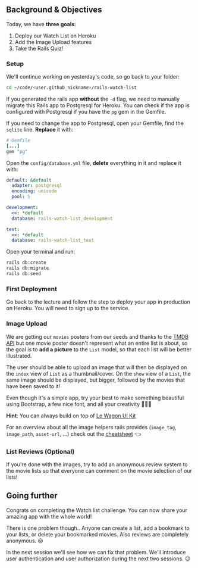 ## Background & Objectives

Today, we have **three goals**:

1. Deploy our Watch List on Heroku
2. Add the Image Upload features
3. Take the Rails Quiz!

### Setup

We'll continue working on yesterday's code, so go back to your folder:

```bash
cd ~/code/<user.github_nickname>/rails-watch-list
```

If you generated the rails app **without** the `-d` flag, we need to manually migrate this Rails app to Postgresql for Heroku. You can check if the app is configured with Postgresql if you have the `pg` gem in the Gemfile.

If you need to change the app to Postgresql, open your Gemfile, find the `sqlite` line. **Replace** it with:

```ruby
# Gemfile
[...]
gem "pg"
```

Open the `config/database.yml` file, **delete** everything in it and replace it with:

```yaml
default: &default
  adapter: postgresql
  encoding: unicode
  pool: 5

development:
  <<: *default
  database: rails-watch-list_development

test:
  <<: *default
  database: rails-watch-list_test
```

Open your terminal and run:

```bash
rails db:create
rails db:migrate
rails db:seed
```

### First Deployment

Go back to the lecture and follow the step to deploy your app in production on Heroku. You will need to sign up to the service.

### Image Upload

We are getting our `movies` posters from our seeds and thanks to the [TMDB API](https://developers.themoviedb.org/3) but one movie poster doesn't represent what an entire list is about, so the goal is to **add a picture** to the `List` model, so that each list will be better illustrated.

The user should be able to upload an image that will then be displayed on the `index` view of `List` as a thumbnail/cover. On the `show` view of a `List`, the same image should be displayed, but bigger, followed by the movies that have been saved to it!

Even though it's a simple app, try your best to make something beautiful using Bootstrap, a few nice font, and all your creativity 🎨😊🎨

**Hint**: You can always build on top of [Le Wagon UI Kit](https://uikit.lewagon.com/)

For an overview about all the image helpers rails provides (`image_tag`, `image_path`, `asset-url`, ...) check out the [cheatsheet](https://kitt.lewagon.com/knowledge/cheatsheets/rails_image_helpers) 👈

### List Reviews (Optional)

If you're done with the images, try to add an anonymous review system to the movie lists so that everyone can comment on the movie selection of our lists!

## Going further

Congrats on completing the Watch list challenge. You can now share your amazing app with the whole world!

There is one problem though.. Anyone can create a list, add a bookmark to your lists, or delete your bookmarked movies. Also reviews are completely anonymous. 😔

In the next session we'll see how we can fix that problem. We'll introduce user authentication and user authorization during the next two sessions. 😉
